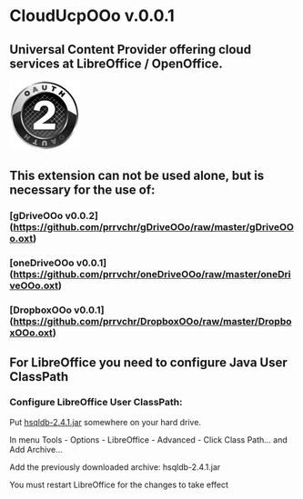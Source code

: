 # CloudUcpOOo v.0.0.1

## Universal Content Provider offering cloud services at LibreOffice / OpenOffice.

![CloudUcpOOo screenshot](CloudUcp.png)

## This extension can not be used alone, but is necessary for the use of:

### [gDriveOOo v0.0.2] (https://github.com/prrvchr/gDriveOOo/raw/master/gDriveOOo.oxt)

### [oneDriveOOo v0.0.1] (https://github.com/prrvchr/oneDriveOOo/raw/master/oneDriveOOo.oxt)

### [DropboxOOo v0.0.1] (https://github.com/prrvchr/DropboxOOo/raw/master/DropboxOOo.oxt)

## For LibreOffice you need to configure Java User ClassPath

### Configure LibreOffice User ClassPath:

Put [hsqldb-2.4.1.jar](https://github.com/prrvchr/CloudUcpOOo/raw/master/hsqldb-2.4.1.jar) somewhere
on your hard drive.

In menu Tools - Options - LibreOffice - Advanced - Click Class Path... and Add Archive...

Add the previously downloaded archive: hsqldb-2.4.1.jar

You must restart LibreOffice for the changes to take effect
